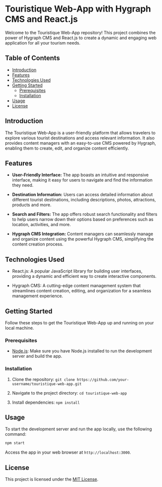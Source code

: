 # Touristique Web-App with Hygraph CMS and React.js

Welcome to the Touristique Web-App repository! This project combines the power of Hygraph CMS and React.js to create a dynamic and engaging web application for all your tourism needs.

<!-- ![Touristique Web-App](screenshot.png) -->

## Table of Contents

- [Introduction](#introduction)
- [Features](#features)
- [Technologies Used](#technologies-used)
- [Getting Started](#getting-started)
  - [Prerequisites](#prerequisites)
  - [Installation](#installation)
- [Usage](#usage)
- [License](#license)

## Introduction

The Touristique Web-App is a user-friendly platform that allows travelers to explore various tourist destinations and access relevant information. It also provides content managers with an easy-to-use CMS powered by Hygraph, enabling them to create, edit, and organize content efficiently.

## Features

- **User-Friendly Interface:** The app boasts an intuitive and responsive interface, making it easy for users to navigate and find the information they need.

- **Destination Information:** Users can access detailed information about different tourist destinations, including descriptions, photos, attractions, products and more.

- **Search and Filters:** The app offers robust search functionality and filters to help users narrow down their options based on preferences such as location, activities, and more.

<!-- - **Interactive Maps:** Users can visualize the locations of various destinations on interactive maps, enhancing their understanding of geographical contexts. -->

- **Hygraph CMS Integration:** Content managers can seamlessly manage and organize content using the powerful Hygraph CMS, simplifying the content creation process.

## Technologies Used

- React.js: A popular JavaScript library for building user interfaces, providing a dynamic and efficient way to create interactive components.

- Hygraph CMS: A cutting-edge content management system that streamlines content creation, editing, and organization for a seamless management experience.

## Getting Started

Follow these steps to get the Touristique Web-App up and running on your local machine.

### Prerequisites

- [Node.js](https://nodejs.org/): Make sure you have Node.js installed to run the development server and build the app.

### Installation

1. Clone the repository: `git clone https://github.com/your-username/touristique-web-app.git`

2. Navigate to the project directory: `cd touristique-web-app`

3. Install dependencies: `npm install`

## Usage

To start the development server and run the app locally, use the following command:

```bash
npm start
```

Access the app in your web browser at `http://localhost:3000`.

## License

This project is licensed under the [MIT License](LICENSE).